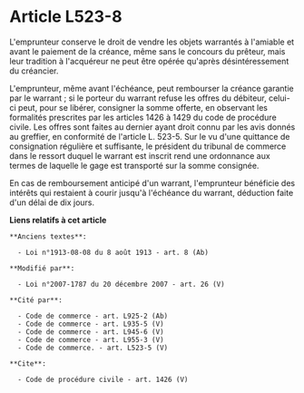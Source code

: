 # Article L523-8

L'emprunteur conserve le droit de vendre les objets warrantés à l'amiable et avant le paiement de la créance, même sans le
concours du prêteur, mais leur tradition à l'acquéreur ne peut être opérée qu'après désintéressement du créancier. 

L'emprunteur, même avant l'échéance, peut rembourser la créance garantie par le warrant ; si le porteur du warrant refuse les
offres du débiteur, celui-ci peut, pour se libérer, consigner la somme offerte, en observant les formalités prescrites par
les articles 1426 à 1429 du code de procédure civile. Les offres sont faites au dernier ayant droit connu par les avis donnés
au greffier, en conformité de l'article L. 523-5. Sur le vu d'une quittance de consignation régulière et suffisante, le
président du tribunal de commerce dans le ressort duquel le warrant est inscrit rend une ordonnance aux termes de laquelle le
gage est transporté sur la somme consignée. 

En cas de remboursement anticipé d'un warrant, l'emprunteur bénéficie des intérêts qui restaient à courir jusqu'à l'échéance
du warrant, déduction faite d'un délai de dix jours.

**Liens relatifs à cet article**

	**Anciens textes**:

	  - Loi n°1913-08-08 du 8 août 1913 - art. 8 (Ab)

	**Modifié par**:

	  - Loi n°2007-1787 du 20 décembre 2007 - art. 26 (V)

	**Cité par**:

	  - Code de commerce - art. L925-2 (Ab)
	  - Code de commerce - art. L935-5 (V)
	  - Code de commerce - art. L945-6 (V)
	  - Code de commerce - art. L955-3 (V)
	  - Code de commerce. - art. L523-5 (V)

	**Cite**:

	  - Code de procédure civile - art. 1426 (V)
